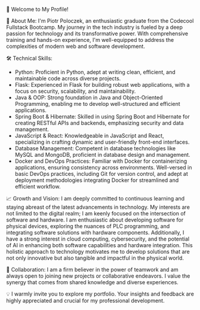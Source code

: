 👋 Welcome to My Profile!

🌟 About Me: I'm Piotr Poloczek, an enthusiastic graduate from the Codecool Fullstack Bootcamp. My journey in the tech industry is fueled by a deep passion for technology and its transformative power. With comprehensive training and hands-on experience, I'm well-equipped to address the complexities of modern web and software development.

🛠️ Technical Skills:

* Python: Proficient in Python, adept at writing clean, efficient, and maintainable code across diverse projects.
* Flask: Experienced in Flask for building robust web applications, with a focus on security, scalability, and maintainability.
* Java & OOP: Strong foundation in Java and Object-Oriented Programming, enabling me to develop well-structured and efficient applications.
* Spring Boot & Hibernate: Skilled in using Spring Boot and Hibernate for creating RESTful APIs and backends, emphasizing security and data management.
* JavaScript & React: Knowledgeable in JavaScript and React, specializing in crafting dynamic and user-friendly front-end interfaces.
* Database Management: Competent in database technologies like MySQL and MongoDB, proficient in database design and management.
* Docker and DevOps Practices: Familiar with Docker for containerizing applications, ensuring consistency across environments. Well-versed in basic DevOps practices, including Git for version control, and adept at deployment methodologies integrating Docker for streamlined and efficient workflow.

📈 Growth and Vision: I am deeply committed to continuous learning and staying abreast of the latest advancements in technology. My interests are not limited to the digital realm; I am keenly focused on the intersection of software and hardware. I am enthusiastic about developing software for physical devices, exploring the nuances of PLC programming, and integrating software solutions with hardware components. Additionally, I have a strong interest in cloud computing, cybersecurity, and the potential of AI in enhancing both software capabilities and hardware integration. This holistic approach to technology motivates me to develop solutions that are not only innovative but also tangible and impactful in the physical world.

🤝 Collaboration: I am a firm believer in the power of teamwork and am always open to joining new projects or collaborative endeavors. I value the synergy that comes from shared knowledge and diverse experiences.

💡 I warmly invite you to explore my portfolio. Your insights and feedback are highly appreciated and crucial for my professional development.
